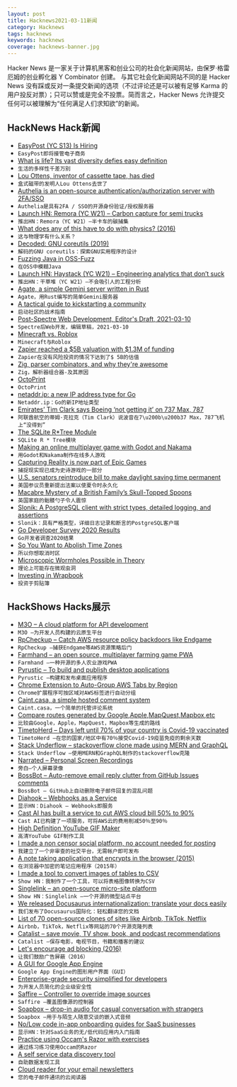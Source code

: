 ```yaml
---
layout: post
title: Hacknews2021-03-11新闻
category: Hacknews
tags: hacknews
keywords: hacknews
coverage: hacknews-banner.jpg
---
```


Hacker News 是一家关于计算机黑客和创业公司的社会化新闻网站，由保罗·格雷厄姆的创业孵化器 Y Combinator 创建。
与其它社会化新闻网站不同的是 Hacker News 没有踩或反对一条提交新闻的选项（不过评论还是可以被有足够 Karma 的用户投反对票）；只可以赞或是完全不投票。简而言之，Hacker News 允许提交任何可以被理解为“任何满足人们求知欲”的新闻。

## HackNews Hack新闻


- [EasyPost (YC S13) Is Hiring](https://www.easypost.com/careers)
- `EasyPost即将接管电子商务`
- [What is life? Its vast diversity defies easy definition](https://www.quantamagazine.org/what-is-life-its-vast-diversity-defies-easy-definition-20210309/)
- `生活的多样性千差万别`
- [Lou Ottens, inventor of cassette tape, has died](https://netherlandsnewslive.com/inventor-of-cassette-tape-lou-ottens-passed-away-financial/107722/)
- `盒式磁带的发明人Lou Ottens去世了`
- [Authelia is an open-source authentication/authorization server with 2FA/SSO](https://github.com/authelia/authelia)
- `Authelia是具有2FA / SSO的开源身份验证/授权服务器`
- [Launch HN: Remora (YC W21) – Carbon capture for semi trucks](item?id=26412624)
- `推出HN：Remora（YC W21）–半卡车的碳捕集`
- [What does any of this have to do with physics? (2016)](https://nautil.us/issue/43/heroes/what-does-any-of-this-have-to-do-with-physics)
- `这与物理学有什么关系？`
- [Decoded: GNU coreutils (2019)](http://maizure.org/projects/decoded-gnu-coreutils/)
- `解码的GNU coreutils：探索GNU实用程序的设计`
- [Fuzzing Java in OSS-Fuzz](https://security.googleblog.com/2021/03/fuzzing-java-in-oss-fuzz.html)
- `在OSS中模糊Java`
- [Launch HN: Haystack (YC W21) – Engineering analytics that don’t suck](item?id=26413311)
- `推出HN：干草堆（YC W21）–不会吸引人的工程分析`
- [Agate, a simple Gemini server written in Rust](https://github.com/mbrubeck/agate)
- `Agate，用Rust编写的简单Gemini服务器`
- [A tactical guide to kickstarting a community](https://orbit.love/blog/a-tactical-guide-to-kickstarting-your-community/)
- `启动社区的战术指南`
- [Post-Spectre Web Development, Editor's Draft, 2021-03-10](https://w3c.github.io/webappsec-post-spectre-webdev/)
- `Spectre后Web开发，编辑草稿，2021-03-10`
- [Minecraft vs. Roblox](https://www.codeadvantage.org/coding-for-kids-blog/minecraft-vs-roblox)
- `Minecraft与Roblox`
- [Zapier reached a $5B valuation with $1.3M of funding](https://www.forbes.com/sites/alexkonrad/2021/03/08/zapier-bootstraps-to-5-billion-valuation/)
- `Zapier在没有风险投资的情况下达到了$ 5B的估值`
- [Zig, parser combinators, and why they're awesome](https://devlog.hexops.com/2021/zig-parser-combinators-and-why-theyre-awesome)
- `Zig，解析器组合器-及其原因`
- [OctoPrint](https://octoprint.org/)
- `OctoPrint`
- [netaddr.ip: a new IP address type for Go](https://tailscale.com/blog/netaddr-new-ip-type-for-go/)
- `Netaddr.ip：Go的新IP地址类型`
- [Emirates’ Tim Clark says Boeing ‘not getting it’ on 737 Max, 787](https://theaircurrent.com/industry-strategy/emirates-tim-clark-says-boeing-not-getting-it-on-737-max-787/)
- `阿联酋航空的蒂姆·克拉克（Tim Clark）说波音在7\u200b\u200b37 Max，787飞机上“没得到”`
- [The SQLite R*Tree Module](https://www.sqlite.org/rtree.html)
- `SQLite R * Tree模块`
- [Making an online multiplayer game with Godot and Nakama](https://heroiclabs.com/blog/announcements/godot-fishgame/)
- `用Godot和Nakama制作在线多人游戏`
- [Capturing Reality is now part of Epic Games](https://www.epicgames.com/site/en-US/news/capturing-reality-is-now-part-of-epic-games)
- `捕捉现实现已成为史诗游戏的一部分`
- [U.S. senators reintroduce bill to make daylight saving time permanent](https://fox8.com/news/u-s-senators-reintroduce-bill-to-make-daylight-saving-time-permanent/)
- `美国参议员重新提出法案以使夏令时永久化`
- [Macabre Mystery of a British Family’s Skull-Topped Spoons](https://www.atlasobscura.com/articles/yorkshire-death-spoons)
- `英国家庭的骷髅勺子令人震惊`
- [Slonik: A PostgreSQL client with strict types, detailed logging, and assertions](https://github.com/gajus/slonik)
- `Slonik：具有严格类型，详细日志记录和断言的PostgreSQL客户端`
- [Go Developer Survey 2020 Results](https://blog.golang.org/survey2020-results)
- `Go开发者调查2020结果`
- [So You Want to Abolish Time Zones](https://qntm.org/abolish)
- `所以你想取消时区`
- [Microscopic Wormholes Possible in Theory](https://phys.org/news/2021-03-microscopic-wormholes-theory.html)
- `理论上可能存在微观虫洞`
- [Investing in Wrapbook](https://a16z.com/2021/03/09/investing-in-wrapbook/)
- `投资于剪贴簿`


## HackShows Hacks展示

- [ M3O – A cloud platform for API development](https://m3o.com)
- `M3O –为开发人员构建的云原生平台`
- [ RpCheckup – Catch AWS resource policy backdoors like Endgame](https://github.com/goldfiglabs/rpCheckup)
- `RpCheckup –捕获Endgame等AWS资源策略后门`
- [ Farmhand – an open source, multiplayer farming game PWA](https://jeremyckahn.github.io/farmhand/)
- `Farmhand –一种开源的多人农业游戏PWA`
- [ Pyrustic – To build and publish desktop applications](https://github.com/pyrustic/pyrustic)
- `Pyrustic –构建和发布桌面应用程序`
- [ Chrome Extension to Auto-Group AWS Tabs by Region](https://chrome.google.com/webstore/detail/aws-compass/hbjmjdhpbemchceodklfbhabondedojg/)
- `Chrome扩展程序可按区域对AWS标签进行自动分组`
- [ Caint.casa, a simple hosted comment system](https://www.caint.casa/)
- `Caint.casa，一个简单的托管评论系统`
- [ Compare routes generated by Google,Apple,MapQuest,Mapbox,etc](http://superroute.evergreen-labs.com)
- `比较由Google，Apple，MapQuest，Mapbox等生成的路线`
- [ TimetoHerd – Days left until 70% of your country is Covid-19 vaccinated](HTTPS://timetoherd.com)
- `TimetoHerd –在您的国家/地区中有70％接受Covid-19疫苗免疫的剩余天数`
- [ Stack Underflow – stackoverflow clone made using MERN and GraphQL](https://github.com/amand33p/stack-underflow-mern-gql)
- `Stack Underflow –使用MERN和GraphQL制作的stackoverflow克隆`
- [ Narrated – Personal Screen Recordings](https://www.buildandshipapps.com/)
- `旁白–个人屏幕录像`
- [ BossBot – Auto-remove email reply clutter from GitHub Issues comments](https://github.com/marketplace/actions/bossbot-github-issue-comment-cleanup)
- `BossBot – GitHub上自动删除电子邮件回复的混乱问题`
- [ Diahook – Webhooks as a Service](https://www.diahook.com/?r=hn)
- `显示HN：Diahook – Webhooks即服务`
- [ Cast AI has built a service to cut AWS cloud bill 50% to 90%](item?id=26400017)
- `Cast AI已构建了一项服务，可将AWS云的费用削减50％至90％`
- [ High Definition YouTube GIF Maker](https://gif.run)
- `高清YouTube GIF制作工具`
- [ I made a non censor social platform, no account needed for posting](https://argoledo.com/)
- `我建立了一个非审查的社交平台，无需帐户即可发布`
- [ A note taking application that encrypts in the browser (2015)](https://github.com/moyaproject/notes)
- `在浏览器中加密的笔记应用程序（2015年）`
- [ I made a tool to convert images of tables to CSV](https://github.com/artperrin/image2csv)
- `Show HN：我制作了一个工具，可以将表格图像转换为CSV`
- [ Singlelink – an open-source micro-site platform](https://singlelink.co)
- `Show HN：Singlelink –一个开源的微型站点平台`
- [ We released Docusaurus internationalization: translate your docs easily](https://v2.docusaurus.io/blog/2021/03/09/releasing-docusaurus-i18n)
- `我们发布了Docusaurus国际化：轻松翻译您的文档`
- [ List of 70 open-source clones of sites like Airbnb, TikTok, Netflix](https://github.com/GorvGoyl/Clone-Wars)
- `Airbnb，TikTok，Netflix等网站的70个开源克隆列表`
- [ Catalist – save movie, TV show, book, and podcast recommendations](https://getcatalist.com/)
- `Catalist –保存电影，电视节目，书籍和播客的建议`
- [ Let's encourage ad blocking (2016)](https://blockads.fivefilters.org/)
- `让我们鼓励广告屏蔽（2016）`
- [ A GUI for Google App Engine](https://nocommandline.com)
- `Google App Engine的图形用户界面（GUI）`
- [ Enterprise-grade security simplified for developers](https://ASPSecurityKit.net/?src=hn)
- `为开发人员简化的企业级安全性`
- [ Saffire – Controller to override image sources](https://github.com/FairwindsOps/saffire)
- `Saffire –覆盖图像源的控制器`
- [ Soapbox – drop-in audio for casual conversation with strangers](https://soapbox.social/)
- `Soapbox –用于与陌生人随意交谈的嵌入式音频`
- [ No/Low code in-app onboarding guides for SaaS businesses](https://userflow.com)
- `显示HN：针对SaaS业务的无/低代码应用内入门指南`
- [ Practice using Occam's Razor with exercises](https://newsletter.decisionschool.org/p/occams-razor)
- `通过练习练习使用Occam的Razor`
- [ A self service data discovery tool](https://www.secoda.co/)
- `自助数据发现工具`
- [ Cloud reader for your email newsletters](https://www.alpinereader.com/)
- `您的电子邮件通讯的云阅读器`

